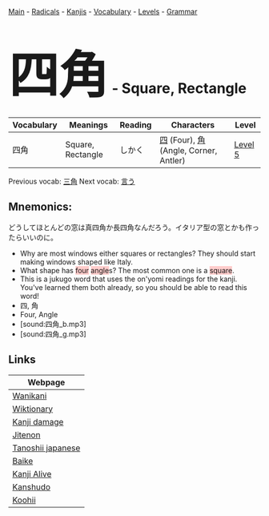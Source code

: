 <style> bigfont {font-size: 100px}</style>
[Main](../README.md) -
[Radicals](../radicals.md) -
[Kanjis](../kanjis.md) -
[Vocabulary](../vocabulary.md) -
[Levels](../levels.md) -
[Grammar](../grammar.md)
# <bigfont> 四角</bigfont> - Square, Rectangle 

| Vocabulary | Meanings | Reading | Characters | Level |
| --- | --- | --- | --- | --- |
| 四角 | Square, Rectangle | しかく |  [四](../kanjis/四.md) (Four), [角](../kanjis/角.md) (Angle, Corner, Antler) | [Level 5](../levels/wk_level5.md) |

Previous vocab: [三角](三角.md) Next vocab: [言う](言う.md) 

## Mnemonics:
どうしてほとんどの窓は真四角か長四角なんだろう。イタリア型の窓とかも作ったらいいのに。
* Why are most windows either squares or rectangles? They should start making windows shaped like Italy.
* What shape has <span style="background-color:#ffcccb"> four</span> <span style="background-color:#ffcccb"> angle</span>s? The most common one is a <span style="background-color:#ffcccb"> square</span>.
* This is a jukugo word that uses the on'yomi readings for the kanji. You've learned them both already, so you should be able to read this word!
* 四, 角
* Four, Angle
* [sound:四角_b.mp3]
* [sound:四角_g.mp3]


## Links 

| Webpage |
| --- |
| [Wanikani          ](https://www.wanikani.com/kanji/四角) |
| [Wiktionary        ](https://en.wiktionary.org/wiki/四角) |
| [Kanji damage      ](http://www.kanjidamage.com/kanji/search?utf8=✓&q=四角) |
| [Jitenon           ](https://jitenon.com/kanji/四角) |
| [Tanoshii japanese ](https://www.tanoshiijapanese.com/dictionary/kanji.cfm?k=四角) |
| [Baike             ](https://baike.baidu.com/item/四角) |
| [Kanji Alive       ](https://app.kanjialive.com/四角) |
| [Kanshudo          ](https://www.kanshudo.com/searchmn?q=四角) |
| [Koohii            ](https://kanji.koohii.com/study/kanji/四角) |
